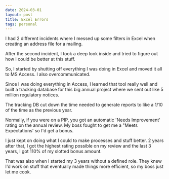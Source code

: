 ```yaml
---
date: 2024-03-01
layout: post
title: Excel Errors
tags: personal
---
```


I had 2 different incidents where I messed up some filters in Excel when creating an address file for a mailing.

After the second incident, I took a deep look inside and tried to figure out how I could be better at this stuff.

So, I started by shutting off everything I was doing in Excel and moved it all to MS Access. I also overcommunicated.

Since I was doing everything in Access, I learned that tool really well and built a tracking database for this big annual project where we sent out like 5 million regulatory notices.

The tracking DB cut down the time needed to generate reports to like a 1/10 of the time as the previous year.

Normally, if you were on a PIP, you got an automatic 'Needs Improvement' rating on the annual review. My boss fought to get me a "Meets Expectations' so I'd get a bonus.

I just kept on doing what I could to make processes and stuff better. 2 years after that, I got the highest rating possible on my review and the last 3 years, I got 110% of my slotted bonus amount.

That was also when I started my 3 years without a defined role. They knew I'd work on stuff that eventually made things more efficient, so my boss just let me cook.
